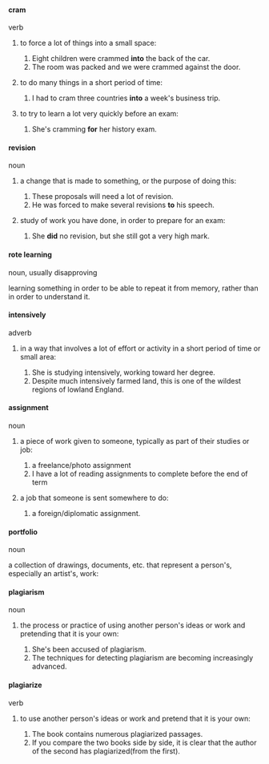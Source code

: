 #### cram
verb

1. to force a lot of things into a small space:
   
   1. Eight children were crammed **into** the back of the car.
   2. The room was packed and we were crammed against the door.

2. to do many things in a short period of time:
   
   1. I had to cram three countries **into** a week's business trip.

3. to try to learn a lot very quickly before an exam:
   
   1. She's cramming **for** her history exam.


#### revision
noun

1. a change that is made to something, or the purpose of doing this:
   
   1. These proposals will need a lot of revision.
   2. He was forced to make several revisions **to** his speech.

2. study of work you have done, in order to prepare for an exam:
   
   1. She **did** no revision, but she still got a very high mark.

#### rote learning
noun, usually disapproving

learning something in order to be able to repeat it from memory, rather than in order to understand it.

#### intensively
adverb

1. in a way that involves a lot of effort or activity in a short period of time or small area:
   
   1. She is studying intensively, working toward her degree.
   2. Despite much intensively farmed land, this is one of the wildest regions of lowland England.


#### assignment
noun

1. a piece of work given to someone, typically as part of their studies or job:
   
   1. a freelance/photo assignment
   2. I have a lot of reading assignments to complete before the end of term

2. a job that someone is sent somewhere to do:
   
   1. a foreign/diplomatic assignment.

#### portfolio
noun

a collection of drawings, documents, etc. that represent a person's, especially an artist's, work:


#### plagiarism
noun

1. the process or practice of using another person's ideas or work and pretending that it is your own:
   
   1. She's been accused of plagiarism.
   2. The techniques for detecting plagiarism are becoming increasingly advanced.

#### plagiarize
verb

1. to use another person's ideas or work and pretend that it is your own:
   
   1. The book contains numerous plagiarized passages.
   2. If you compare the two books side by side, it is clear that the author of the second has plagiarized(from the first).






